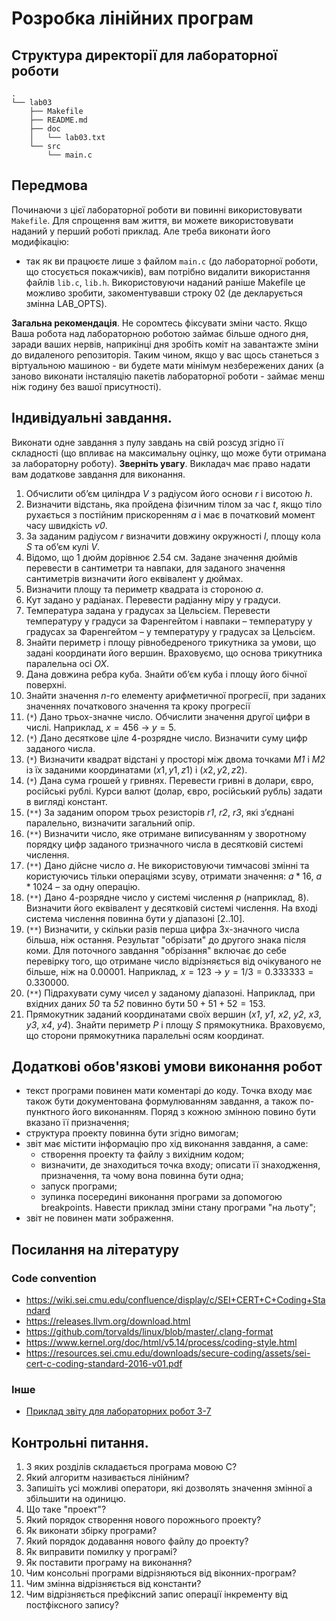 # Розробка лінійних програм

## Структура директорії для лабораторної роботи

```
.
└── lab03
    ├── Makefile
    ├── README.md
    ├── doc
    │   └── lab03.txt
    └── src
        └── main.c
```

## Передмова

Починаючи з цієї лабораторної роботи ви повинні використовувати `Makefile`. Для спрощення вам життя, ви можете використовувати наданий у перший роботі приклад. Але треба виконати його модифікацію:

- так як ви працюєте лише з файлом `main.c` (до лабораторної роботи, що стосується покажчиків), вам потрібно видалити використання файлів `lib.c`, `lib.h`. Використовуючи наданий раніше Makefile це можливо зробити, закоментувавши строку 02 (де декларується змінна LAB_OPTS).

**Загальна рекомендація**. Не соромтесь фіксувати зміни часто. Якщо Ваша робота над лабораторною роботою займає більше одного дня, заради ваших нервів, наприкінці дня зробіть коміт на завантажте зміни до видаленого репозиторія. Таким чином, якщо у вас щось станеться з віртуальною машиною - ви будете мати мінімум незбережених даних (а заново виконати інсталяцію пакетів лабораторної роботи - займає менш ніж годину без вашої присутності).


## Індивідуальні завдання.

Виконати одне завдання з пулу завдань на свій розсуд згідно її складності (що впливає на максимальну оцінку, що може бути отримана за лабораторну роботу). **Зверніть увагу**. Викладач має право надати вам додаткове завдання для виконання.

1.	Обчислити об’єм циліндра *V* з радіусом його основи *r* і висотою *h*.
2.	Визначити відстань, яка пройдена фізичним тілом за час *t*, якщо тіло рухається з постійним прискоренням *a* і має в початковий момент часу швидкість *v0*.
3.	За заданим радіусом *r* визначити довжину окружності *l*, площу кола *S* та об’єм кулі *V*. 
4.	Відомо, що 1 дюйм дорівнює 2.54 см. Задане значення дюймів перевести в сантиметри та навпаки, для заданого значення сантиметрів визначити його еквівалент у дюймах.
5.	Визначити площу та периметр квадрата із стороною *a*.
6.	Кут задано у радіанах. Перевести радіанну міру у градуси.
7.	Температура задана у градусах за Цельсієм. Перевести температуру у градуси за Фаренгейтом і навпаки – температуру у градусах за Фаренгейтом – у температуру у градусах за Цельсієм.
8.	Знайти периметр і площу рівнобедреного трикутника за умови, що задані координати його вершин. Враховуємо, що основа трикутника паралельна осі *OX*.
9.	Дана довжина ребра куба. Знайти об’єм куба і площу його бічної поверхні.
10.	Знайти значення *n*-го елементу арифметичної прогресії, при заданих значеннях початкового значення та кроку прогресії
12.	(`*`) Дано трьох-значне число. Обчислити значення другої цифри в числі. 
Наприклад, $x = 456$  ->  $y = 5$.
13.	(`*`) Дано десяткове ціле 4-розрядне число. Визначити суму цифр заданого числа.
14.	(`*`) Визначити квадрат відстані у просторі між двома точками *M1* і *M2* із їх заданими координатами $(x1, y1, z1)$ і $(x2, y2, z2)$.
15.	(`*`) Дана сума грошей у гривнях. Перевести гривні в долари, євро, російські рублі.  Курси валют (долар, євро, російський рубль) задати в вигляді констант.
16.	(`**`) За заданим опором трьох резисторів *r1*, *r2*, *r3*, які з’єднані паралельно, визначити загальний опір.
17.	(`**`) Визначити число, яке отримане виписуванням у зворотному порядку цифр заданого тризначного числа в десятковій системі числення.
18.	(`**`) Дано дійсне число *a*. Не використовуючи тимчасові змінні та користуючись тільки операціями зсуву, отримати значення: $a * 16$, $a * 1024$ – за одну операцію.
19.	(`**`) Дано 4-розрядне число у системі числення *p* (наприклад, 8). Визначити його еквівалент у десятковій системі числення. На вході система числення повинна бути у діапазоні [2..10].
20.	(`**`) Визначити, у скільки разів перша цифра 3х-значного числа більша, ніж остання. Результат "обрізати" до другого знака після коми. Для поточного завдання "обрізання" включає до себе перевірку того, що отримане число відрізняється від очікуваного не більше, ніж на 0.00001. Наприклад, $x=123$ ->  $y = 1/3 = 0.333333 = 0.330000$.
21.	(`**`) Підрахувати суму чисел у заданому діапазоні. Наприклад, при вхідних даних *50* та *52* повинно бути $50 + 51 + 52 = 153$.
22.	Прямокутник заданий координатами своїх вершин (*x1*, *y1*, *x2*, *y2*, *x3*, *y3*, *x4*, *y4*). Знайти периметр *P* і площу *S* прямокутника. Враховуємо, що сторони прямокутника паралельні осям координат.


## Додаткові обов'язкові умови виконання робот

- текст програми повинен мати коментарі до коду. Точка входу має також бути документована формулюванням завдання, а також по-пунктного його виконанням. Поряд з кожною змінною повино бути вказано її призначення; 
- структура проекту повинна бути згідно вимогам;
- звіт має містити інформацію про хід виконання завдання, а саме:
   - створення проекту та файлу з вихідним кодом;
   - визначити, де знаходиться точка входу; описати її знаходження, призначення, та чому вона повинна бути одна;
   - запуск програми; 
   - зупинка посередині виконання програми за допомогою breakpoints. Навести приклад зміни стану програми "на льоту";
- звіт не повинен мати зображення.

## Посилання на літературу
### Code convention
- https://wiki.sei.cmu.edu/confluence/display/c/SEI+CERT+C+Coding+Standard
- https://releases.llvm.org/download.html
- https://github.com/torvalds/linux/blob/master/.clang-format
- https://www.kernel.org/doc/html/v5.14/process/coding-style.html
- https://resources.sei.cmu.edu/downloads/secure-coding/assets/sei-cert-c-coding-standard-2016-v01.pdf

### Інше
- [Приклад звіту для лабораторних робот 3-7](./sample-report.txt)


## Контрольні питання. 
1.	З яких розділів складається програма мовою С? 
2.	Який алгоритм називається лінійним?
3.	Запишіть усі можливі оператори, які дозволять значення змінної a збільшити на одиницю.
4.	Що таке "проект"?
5.	Який порядок створення нового порожнього проекту? 
6.	Як виконати збірку програми?
7.	Який порядок додавання нового файлу до проекту?
8.	Як виправити помилку у програмі?
9.	Як поставити програму на виконання?
10.	Чим консольні програми відрізняються від віконних-програм?
11.	Чим змінна відрізняється від константи?
12.	Чим відрізняється префіксний запис операції інкременту від постфіксного запису?

